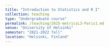 ```yaml
---
title: "Introduction to Statistics and R I"
collection: teaching
type: "Undergraduate course"
permalink: /teaching/2025-metricsL3-Paris1.md
venue: "University of Helsinki"
semester: "2021-2022 fall"
location: "Helsinki, Finland"
---
```

